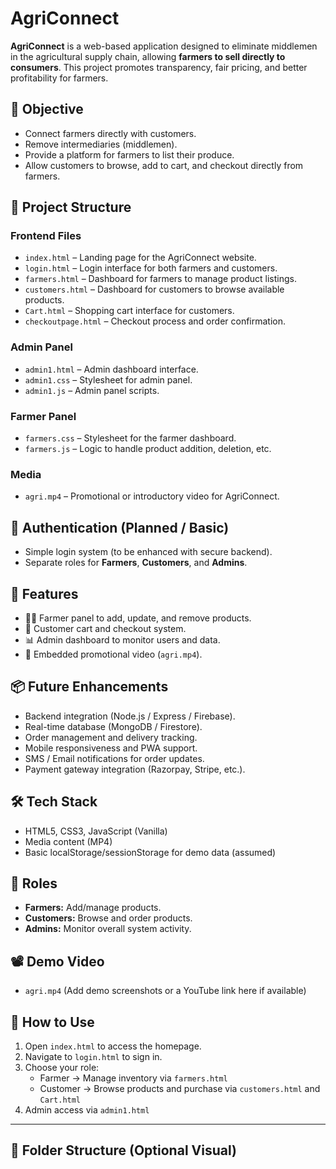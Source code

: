 # AgriConnect

**AgriConnect** is a web-based application designed to eliminate middlemen in the agricultural supply chain, allowing **farmers to sell directly to consumers**. This project promotes transparency, fair pricing, and better profitability for farmers.

## 🌾 Objective

- Connect farmers directly with customers.
- Remove intermediaries (middlemen).
- Provide a platform for farmers to list their produce.
- Allow customers to browse, add to cart, and checkout directly from farmers.

## 📁 Project Structure

### Frontend Files

- `index.html` – Landing page for the AgriConnect website.
- `login.html` – Login interface for both farmers and customers.
- `farmers.html` – Dashboard for farmers to manage product listings.
- `customers.html` – Dashboard for customers to browse available products.
- `Cart.html` – Shopping cart interface for customers.
- `checkoutpage.html` – Checkout process and order confirmation.

### Admin Panel

- `admin1.html` – Admin dashboard interface.
- `admin1.css` – Stylesheet for admin panel.
- `admin1.js` – Admin panel scripts.

### Farmer Panel

- `farmers.css` – Stylesheet for the farmer dashboard.
- `farmers.js` – Logic to handle product addition, deletion, etc.

### Media

- `agri.mp4` – Promotional or introductory video for AgriConnect.

## 🔐 Authentication (Planned / Basic)

- Simple login system (to be enhanced with secure backend).
- Separate roles for **Farmers**, **Customers**, and **Admins**.

## 🚀 Features

- 🧑‍🌾 Farmer panel to add, update, and remove products.
- 🛒 Customer cart and checkout system.
- 📊 Admin dashboard to monitor users and data.
- 🎥 Embedded promotional video (`agri.mp4`).

## 📦 Future Enhancements

- Backend integration (Node.js / Express / Firebase).
- Real-time database (MongoDB / Firestore).
- Order management and delivery tracking.
- Mobile responsiveness and PWA support.
- SMS / Email notifications for order updates.
- Payment gateway integration (Razorpay, Stripe, etc.).

## 🛠️ Tech Stack

- HTML5, CSS3, JavaScript (Vanilla)
- Media content (MP4)
- Basic localStorage/sessionStorage for demo data (assumed)

## 👥 Roles

- **Farmers:** Add/manage products.
- **Customers:** Browse and order products.
- **Admins:** Monitor overall system activity.

## 📽️ Demo Video

- `agri.mp4` (Add demo screenshots or a YouTube link here if available)

## 📌 How to Use

1. Open `index.html` to access the homepage.
2. Navigate to `login.html` to sign in.
3. Choose your role:
   - Farmer → Manage inventory via `farmers.html`
   - Customer → Browse products and purchase via `customers.html` and `Cart.html`
4. Admin access via `admin1.html`

---

## 📂 Folder Structure (Optional Visual)

